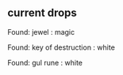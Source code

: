 ## current drops

Found: jewel : magic
Found: key of destruction : white
Found: gul rune : white
